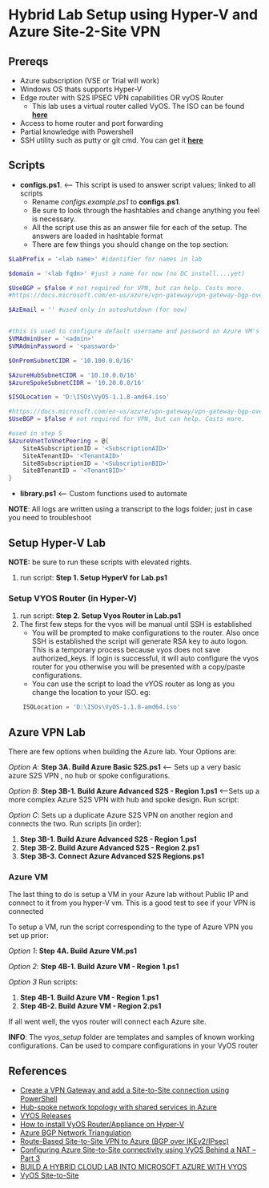 # Hybrid Lab Setup using Hyper-V and Azure Site-2-Site VPN

## Prereqs

- Azure subscription (VSE or Trial will work)
- Windows OS thats supports Hyper-V
- Edge router with S2S IPSEC VPN capabilities OR vyOS Router
  - This lab uses a virtual router called VyOS. The ISO can be found [**here**](https://s3.amazonaws.com/s3-us.vyos.io/vyos-1.1.8-amd64.iso)
- Access to home router and port forwarding
- Partial knowledge with Powershell
- SSH utility such as putty or git cmd. You can get it [**here**](https://git-scm.com/downloads)

## Scripts

- **configs.ps1**. <-- This script is used to answer script values; linked to all scripts
  - Rename _configs.example.ps1_ to **configs.ps1**.
  - Be sure to look through the hashtables and change anything you feel is necessary.
  - All the script use this as an answer file for each of the setup. The answers are loaded in hashtable format
  - There are few things you should change on the top section:

```powershell
$LabPrefix = '<lab name>' #identifier for names in lab

$domain = '<lab fqdn>' #just a name for now (no DC install....yet)

$UseBGP = $false # not required for VPN, but can help. Costs more.
#https://docs.microsoft.com/en-us/azure/vpn-gateway/vpn-gateway-bgp-overview

$AzEmail = '' #used only in autoshutdown (for now)


#this is used to configure default username and password on Azure VM's
$VMAdminUser = '<admin>'
$VMAdminPassword = '<password>'

$OnPremSubnetCIDR = '10.100.0.0/16'

$AzureHubSubnetCIDR = '10.10.0.0/16'
$AzureSpokeSubnetCIDR = '10.20.0.0/16'

$ISOLocation = 'D:\ISOs\VyOS-1.1.8-amd64.iso'

#https://docs.microsoft.com/en-us/azure/vpn-gateway/vpn-gateway-bgp-overview
$UseBGP = $false # not required for VPN, but can help. Costs more.

#used in step 5
$AzureVnetToVnetPeering = @{
    SiteASubscriptionID = '<SubscriptionAID>'
    SiteATenantID= '<TenantAID>'
    SiteBSubscriptionID = '<SubscriptionBID>'
    SiteBTenantID = '<TenantBID>'
}
```

- **library.ps1** <-- Custom functions used to automate

**NOTE**: All logs are written using a transcript to the logs folder; just in case you need to troubleshoot

## Setup Hyper-V Lab

**NOTE:** be sure to run these scripts with elevated rights.

1. run script: **Step 1. Setup HyperV for Lab.ps1**

### Setup VYOS Router (in Hyper-V)

1. run script: **Step 2. Setup Vyos Router in Lab.ps1**
2. The first few steps for the vyos will be manual until SSH is established
   - You will be prompted to make configurations to the router. Also once SSH is established the script will generate RSA key to auto logon.
   This is a temporary process because vyos does not save authorized_keys.  if login is successful, it will auto configure the vyos router for you otherwise you will be presented with a copy/paste configurations.
   - You can use the script to load the vYOS router as long as you change the location to your ISO. eg:

```powershell
	ISOLocation = 'D:\ISOs\VyOS-1.1.8-amd64.iso'
```

## Azure VPN Lab
There are few options when building the Azure lab. Your Options are:

  _Option A_: **Step 3A. Build Azure Basic S2S.ps1** <-- Sets up a very basic azure S2S VPN , no hub or spoke configurations.

  _Option B_: **Step 3B-1. Build Azure Advanced S2S - Region 1.ps1** <--Sets up a more complex Azure S2S VPN with hub and spoke design. Run script:

  _Option C_: Sets up a duplicate Azure S2S VPN on another region and connects the two. Run scripts [in order]:

1. **Step 3B-1. Build Azure Advanced S2S - Region 1.ps1**
2. **Step 3B-2. Build Azure Advanced S2S - Region 2.ps1**
3. **Step 3B-3. Connect Azure Advanced S2S Regions.ps1**

### Azure VM

The last thing to do is setup a VM in your Azure lab without Public IP and connect to it from you hyper-V vm. This is a good test to see if your VPN is connected

To setup a VM, run the script corresponding to the type of Azure VPN you set up prior:


  _Option 1_: **Step 4A. Build Azure VM.ps1**

  _Option 2_: **Step 4B-1. Build Azure VM - Region 1.ps1**

  _Option 3_ Run scripts:

1. **Step 4B-1. Build Azure VM - Region 1.ps1**
2. **Step 4B-2. Build Azure VM - Region 2.ps1**

If all went well, the vyos router will connect each Azure site.

**INFO**: The _vyos_setup_ folder are templates and samples of known working configurations. Can be used to compare configurations in your VyOS router

## References

- [Create a VPN Gateway and add a Site-to-Site connection using PowerShell](https://docs.microsoft.com/en-us/azure/vpn-gateway/scripts/vpn-gateway-sample-site-to-site-powershell)
- [Hub-spoke network topology with shared services in Azure](https://docs.microsoft.com/en-us/azure/architecture/reference-architectures/hybrid-networking/shared-services)
- [VYOS Releases](http://packages.vyos.net/iso/release/)
- [How to install VyOS Router/Appliance on Hyper-V](http://luisrato.azurewebsites.net/2014/06/17/)
- [Azure BGP Network Triangulation](https://azure-in-action.blog/2017/01/04/azure-bgp-network-triangulation-from-home/)
- [Route-Based Site-to-Site VPN to Azure (BGP over IKEv2/IPsec)](https://vyos.readthedocs.io/en/latest/appendix/examples/azure-vpn-bgp.html)
- [Configuring Azure Site-to-Site connectivity using VyOS Behind a NAT – Part 3](http://www.lewisroberts.com/2015/07/17/configuring-azure-site-to-site-connectivity-using-vyos-behind-a-nat-part-3/)
 - [BUILD A HYBRID CLOUD LAB INTO MICROSOFT AZURE WITH VYOS](https://bretty.me.uk/build-a-hybrid-cloud-lab-into-microsoft-azure-with-vyos/)
 - [VyOS Site-to-Site](https://vyos.readthedocs.io/en/latest/vpn/site2site_ipsec.html)
